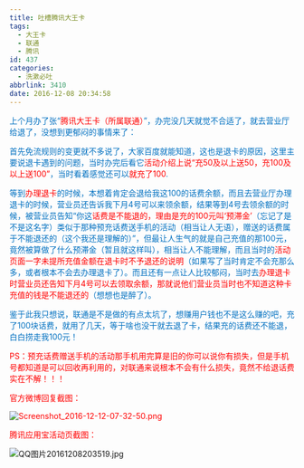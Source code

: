 ```yaml
---
title: 吐槽腾讯大王卡
tags:
  - 大王卡
  - 联通
  - 腾讯
id: 437
categories:
  - 洗漱必吐
abbrlink: 3410
date: 2016-12-08 20:34:58
---
```


<span style="color: rgb(0, 112, 192);">上个月办了张“<span style="color: rgb(255, 0, 0);">腾讯大王卡（所属联通）</span>”，办完没几天就觉不合适了，就去营业厅给退了，没想到更郁闷的事情来了：</span>

<span style="color: rgb(0, 112, 192);">首先免流规则的变更就不多说了，大家百度就能知道，这也是退卡的原因，这里主要说退卡遇到的问题，当时办完后看它<span style="color: rgb(255, 0, 0);">活动介绍上说“充50及以上送50，充100及以上送100”</span>，当时看着感觉还可以<span style="color: rgb(255, 0, 0);">就充了100</span>.</span>

<span style="color: rgb(0, 112, 192);">等到<span style="color: rgb(255, 0, 0);">办理退卡</span>的时候，本想着肯定会退给我这100的话费余额，而且去营业厅办理退卡的时候，营业员还告诉我下月4号可以来领余额，结果等到4号去领余额的时候，被营业员告知“你这<span style="color: rgb(255, 0, 0);">话费是不能退的，理由是充的100元叫‘预滞金’</span>（忘记了是不是这名字）类似于那种预充话费送手机的活动（相当让人无语），赠送的话费属于不能退还的（这个我还是理解的）”，但最让人生气的就是自己充值的那100元，竟然被算做了什么预滞金（暂且就这样叫），相当让人不能理解，而且当时的<span style="color: rgb(255, 0, 0);">活动页面一字未提所充值金额在退卡时不予退还的说明</span>（如果写了当时肯定不会充那么多，或者根本不会去办理退卡了）。而且还有一点让人比较郁闷，当时去<span style="color: rgb(255, 0, 0);">办理退卡时营业员还告知下月4号可以去领取余额，那就说他们营业员当时也不知道这种卡充值的钱是不能退还的</span>（想想也是醉了）。</span>

<span style="color: rgb(0, 112, 192);">鉴于此我只想说，联通是不是做的有点太坑了，想赚用户钱也不是这么赚的吧，充了100块话费，就用了几天，等于啥也没干就去退了卡，结果充的话费还不能退，白白捞走我100元！</span>

<span style="font-size: 14px; color: rgb(255, 0, 0);">PS：预充话费赠送手机的活动那手机用完算是旧的你可以说你有损失，但是手机号都知道是可以回收再利用的，对联通来说根本不会有什么损失，竟然不给退话费实在不解！！！</span>

<span style="color:#ff0000">官方微博回复截图：</span>

<span style="color:#ff0000">![Screenshot_2016-12-12-07-32-50.png](/uploads/2016/12/1481520603909726.png "1481520603909726.png")</span>

<span style="color:#ff0000"></span>

<span style="color:#ff0000">腾讯应用宝活动页截图：</span>

![QQ图片20161208203519.jpg](/uploads/2016/12/1481200568167857.jpg "1481200568167857.jpg")